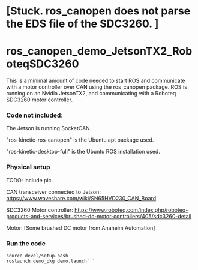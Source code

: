 # [Stuck. ros_canopen does not parse the EDS file of the SDC3260. ]


# ros_canopen_demo_JetsonTX2_RoboteqSDC3260
This is a minimal amount of code needed to start ROS and communicate with a motor controller over CAN using the ros_canopen package. ROS is running on an Nvidia JetsonTX2, and communicating with a Roboteq SDC3260 motor controller.

### Code not included:

The Jetson is running SocketCAN.

"ros-kinetic-ros-canopen" is the Ubuntu apt package used.

"ros-kinetic-desktop-full" is the Ubuntu ROS installation used.

### Physical setup

TODO: include pic.

CAN transceiver connected to Jetson: https://www.waveshare.com/wiki/SN65HVD230_CAN_Board

SDC3260 Motor controller: https://www.roboteq.com/index.php/roboteq-products-and-services/brushed-dc-motor-controllers/405/sdc3260-detail

Motor: [Some brushed DC motor from Anaheim Automation]


### Run the code

```cd ros_canopen_demo_JetsonTX2_RoboteqSDC3260
source devel/setup.bash
roslaunch demo_pkg demo.launch```


